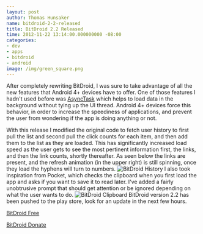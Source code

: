 ```yaml
---
layout: post
author: Thomas Hunsaker
name: bitdroid-2-2-released
title: BitDroid 2.2 Released
time: 2012-11-22 13:14:00.000000000 -08:00
categories:
- dev
- apps
- bitdroid
- android
image: /img/green_square.png
---
```

After completely rewriting BitDroid, I was sure to take advantage of all the new features that Android 4+ devices have to offer. One of those features I hadn't used before was [AsyncTask]("http://developer.android.com/reference/android/os/AsyncTask.html") which helps to load data in the background without tying up the UI thread. 
Android 4+ devices force this behavior, in order to increase the speediness of applications, and prevent the user from wondering if the app is doing anything or not.

With this release I modified the original code to fetch user history to first pull the list and second pull the click counts for each item, and then add them to the list as they are loaded. 
This has significantly increased load speed as the user gets to see the most pertinent information first, the links, and then the link counts, shortly thereafter. 
As seen below the links are present, and the refresh animation (in the upper right) is still spinning, once they load the hyphens will turn to numbers.
![BitDroid History](http://1.bp.blogspot.com/-1zHEcCDS2b0/UK6SXEZmmzI/AAAAAAAAPIw/8f6WD2nvuwU/s1600/BitDroid_2_2_History_Samsung_G3.png) I also took inspiration from Pocket, which checks the clipboard when you first load the app and asks if you want to save it to read later. 
I've added a fairly unobtrusive prompt that should get attention or be ignored depending on what the user wants to do. 
![BitDroid Clipboard](http://4.bp.blogspot.com/-KrcYPJ0Cj7Y/UK6TZtOjjGI/AAAAAAAAPI4/fh0BMUVW8WM/s1600/BitDroid_2_2_Main_Clipboard_Samsung_G3_chop.png)
BitDroid version 2.2 has been pushed to the play store, look for an update in the next few hours.  

[BitDroid Free](http://play.google.com/store/apps/details?id=com.thunsaker)  

[BitDroid Donate](http://play.google.com/store/apps/details?id=com.thunsaker.BitDroid.Donate)